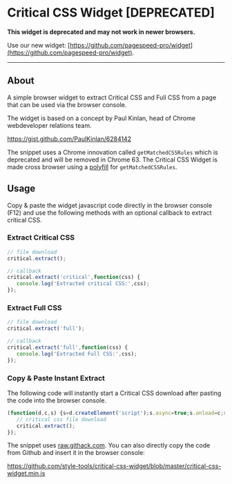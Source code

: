 # Critical CSS Widget [DEPRECATED]

**This widget is deprecated and may not work in newer browsers.**

Use our new widget: [https://github.com/pagespeed-pro/widget](https://github.com/pagespeed-pro/widget).

---

## About

A simple browser widget to extract Critical CSS and Full CSS from a page that can be used via the browser console.

The widget is based on a concept by Paul Kinlan, head of Chrome webdeveloper relations team.

https://gist.github.com/PaulKinlan/6284142

The snippet uses a Chrome innovation called `getMatchedCSSRules` which is deprecated and will be removed in Chrome 63. The Critical CSS Widget is made cross browser using a [polyfill](https://github.com/ovaldi/getMatchedCSSRules) for `getMatchedCSSRules`.

## Usage

Copy & paste the widget javascript code directly in the browser console (F12) and use the following methods with an optional callback to extract critical CSS.

### Extract Critical CSS

```javascript
// file download
critical.extract();

// callback
critical.extract('critical',function(css) {
   console.log('Extracted critical CSS:',css);
});
```

### Extract Full CSS

```javascript
// file download
critical.extract('full');

// callback
critical.extract('full',function(css) {
   console.log('Extracted Full CSS:',css);
});
```

### Copy & Paste Instant Extract

The following code will instantly start a Critical CSS download after pasting the code into the browser console.

```javascript
(function(d,c,s) {s=d.createElement('script');s.async=true;s.onload=c;s.src='https://raw.githack.com/style-tools/critical-css-widget/master/critical-css-widget.min.js';d.head.appendChild(s);})(document,function() {
   // critical css file download
   critical.extract();
});
```

The snippet uses [raw.githack.com](https://raw.githack.com/). You can also directly copy the code from Github and insert it in the browser console:

https://github.com/style-tools/critical-css-widget/blob/master/critical-css-widget.min.js